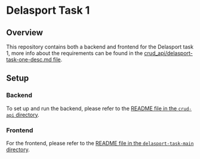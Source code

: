 # Delasport Task 1

## Overview

This repository contains both a backend and frontend for the Delasport task 1, more info about the requirements can be found in the [crud_api/delasport-task-one-desc.md file](./crud_api/delasport-task-one-desc.md).

## Setup

### Backend

To set up and run the backend, please refer to the [README file in the `crud-api` directory](./crud-api/README.md).

### Frontend

For the frontend, please refer to the [README file in the `delasport-task-main` directory](./delasport-task-main/README.md).
